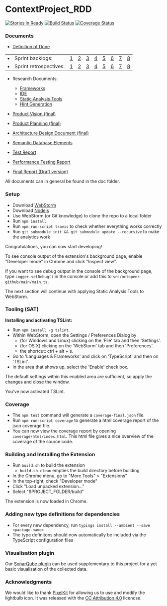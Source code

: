 # ContextProject_RDD
[![Stories in Ready](https://badge.waffle.io/thervh70/ContextProject_RDD.png?label=ready&title=Ready)](http://waffle.io/thervh70/ContextProject_RDD)
[![Build Status](https://travis-ci.org/thervh70/ContextProject_RDD.svg?branch=master)](https://travis-ci.org/thervh70/ContextProject_RDD)
[![Coverage Status](https://coveralls.io/repos/github/thervh70/ContextProject_RDD/badge.svg?branch=master)](https://coveralls.io/github/thervh70/ContextProject_RDD?branch=master)

### Documents
- [Definition of Done](https://github.com/thervh70/ContextProject_RDD/blob/master/doc/Definition_of_Done.pdf)

<table><tr>
<td><li> Sprint backlogs: </li></td>
  <td><a href="https://github.com/thervh70/ContextProject_RDD/blob/master/doc/Sprint_Backlog1.pdf">1</a></td>
  <td><a href="https://github.com/thervh70/ContextProject_RDD/blob/master/doc/Sprint_Backlog2.pdf">2</a></td>
  <td><a href="https://github.com/thervh70/ContextProject_RDD/blob/master/doc/Sprint_Backlog3.pdf">3</a></td>
  <td><a href="https://github.com/thervh70/ContextProject_RDD/blob/master/doc/Sprint_Backlog4.pdf">4</a></td>
  <td><a href="https://github.com/thervh70/ContextProject_RDD/blob/master/doc/Sprint_Backlog5.pdf">5</a></td>
  <td><a href="https://github.com/thervh70/ContextProject_RDD/blob/master/doc/Sprint_Backlog6.pdf">6</a></td>
  <td><a href="https://github.com/thervh70/ContextProject_RDD/blob/master/doc/Sprint_Backlog7.pdf">7</a></td>
  <td><a href="https://github.com/thervh70/ContextProject_RDD/blob/master/doc/Sprint_Backlog8.pdf">8</a></td>
</tr><tr></tr><!-- extra row because the second row is grey --><tr>
<td><li> Sprint retrospectives: </li></td>
  <td><a href="https://github.com/thervh70/ContextProject_RDD/blob/master/doc/SprintRetrospective-1.pdf">1</a></td>
  <td><a href="https://github.com/thervh70/ContextProject_RDD/blob/master/doc/SprintRetrospective-2.pdf">2</a></td>
  <td><a href="https://github.com/thervh70/ContextProject_RDD/blob/master/doc/SprintRetrospective-3.pdf">3</a></td>
  <td><a href="https://github.com/thervh70/ContextProject_RDD/blob/master/doc/SprintRetrospective-4.pdf">4</a></td>
  <td><a href="https://github.com/thervh70/ContextProject_RDD/blob/master/doc/SprintRetrospective-5.pdf">5</a></td>
  <td><a href="https://github.com/thervh70/ContextProject_RDD/blob/master/doc/SprintRetrospective-6.pdf">6</a></td>
  <td><a href="https://github.com/thervh70/ContextProject_RDD/blob/master/doc/SprintRetrospective-7.pdf">7</a></td>
  <td><a href="https://github.com/thervh70/ContextProject_RDD/blob/master/doc/SprintRetrospective-8.pdf">8</a></td>
</tr></table>

- Research Documents:
  - [Frameworks](https://github.com/thervh70/ContextProject_RDD/blob/master/doc/research/Research_Frameworks.pdf)
  - [IDE](https://github.com/thervh70/ContextProject_RDD/blob/master/doc/research/Research_IDE.pdf)
  - [Static Analysis Tools](https://github.com/thervh70/ContextProject_RDD/blob/master/doc/research/Research_Static_Analysis_Tools.pdf)
  - [Hint Generation](https://github.com/thervh70/ContextProject_RDD/blob/master/doc/research/Research_Hint_Generation.pdf)

- [Product Vision (final)](https://github.com/thervh70/ContextProject_RDD/blob/master/doc/Final_Product_Vision.pdf)
- [Product Planning (final)](https://github.com/thervh70/ContextProject_RDD/blob/master/doc/Final_Product_Planning.pdf)
- [Architecture Design Document (final)](https://github.com/thervh70/ContextProject_RDD/blob/master/doc/Architecture_Design_Document.pdf)
- [Semantic Database Elements](https://github.com/thervh70/ContextProject_RDD/blob/master/doc/SemanticDatabaseElements.pdf)
- [Test Report](https://github.com/thervh70/ContextProject_RDD/blob/master/doc/Test_Report.pdf)
- [Performance Testing Report](https://github.com/thervh70/ContextProject_RDD/blob/master/doc/research/Research_Performance.pdf)
- [Final Report (Draft version)](https://github.com/thervh70/ContextProject_RDD/blob/master/doc/Final_Report.pdf)


All documents can in general be found in the doc folder.

### Setup
- Download [WebStorm](https://www.jetbrains.com/webstorm/)
- Download [Nodejs](https://nodejs.org/en/download/)
- Use WebStorm (or Git knowledge) to clone the repo to a local folder
- Run `npm install`
- Run `npm run-script travis` to check whether everything works correctly
- Run `git submodule init && git submodule update --recursive` to make the analytics work

Congratulations, you can now start developing!

To see console output of the extension's background page, enable "Developer mode" in Chrome and click "Inspect view".

If you want to see debug output in the console of the background page, type `Logger.setDebug()` in the console or add this to `src/octopeer-github/main/main.ts`.

The next section will continue with applying Static Analysis Tools to WebStorm.

### Tooling (SAT)
**Installing and activating TSLint:**
- Run `npm install -g tslint`.
- Within WebStorm, open the Settings / Preferences Dialog by
  - (for Windows and Linux) clicking on the 'File' tab and then 'Settings'.
  - (for OS X) clicking on the 'WebStorm' tab and then 'Preferences'.
  - the shortcut: ctrl + alt + s.
- Go to 'Languages & Frameworks' and click on 'TypeScript' and then on 'TSLint'.
- In the area that shows up, select the 'Enable' check box.

The default settings within this enabled area are sufficient, so apply the changes and close the window.

You've now activated TSLint.

### Coverage
- The `npm test` command will generate a `coverage-final.json` file.
- Run `npm run-script coverage` to generate a html coverage report of the json coverage file.
- You can now view the coverage report by opening `coverage/html/index.html`. This html file gives a nice overview of the coverage of the source code.

### Building and Installing the Extension
- Run `build.sh` to build the extension
  - `build.sh clean` empties the build directory before building
- In the Chrome menu, go to "More Tools" > "Extensions"
- In the top-right, check "Developer mode"
- Click "Load unpacked extension..."
- Select "$PROJECT_FOLDER/build"

The extension is now loaded in Chrome.

### Adding new type definitions for dependencies
 - For every new dependency, run `typings install --ambient --save <package-name>`
 - The type definitons should now automatically be included via the TypeScript configuration files

### Visualisation plugin
Our [SonarQube plugin](https://github.com/thervh70/ContextProject_RDD_SonarQube) can be used supplementary to this project for a yet basic visualisation of the collected data.

### Acknowledgments
We would like to thank [PixelKit](http://pixelkit.com/) for allowing us to use and modify the lightbulb icon. It was released with the [CC Attribution 4.0](http://creativecommons.org/licenses/by/4.0/) licencse.
